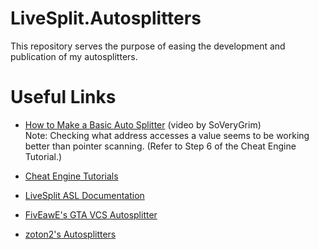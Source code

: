 # LiveSplit.Autosplitters

This repository serves the purpose of easing the development and publication of my autosplitters.

# Useful Links

* [How to Make a Basic Auto Splitter](https://www.youtube.com/watch?v=gxuiNgu1Yks)  (video by SoVeryGrim)
<br>Note: Checking what address accesses a value seems to be working better than pointer scanning. (Refer to Step 6 of the Cheat Engine Tutorial.)

* [Cheat Engine Tutorials](https://wiki.cheatengine.org/index.php?title=Tutorials)

* [LiveSplit ASL Documentation](https://github.com/LiveSplit/LiveSplit/blob/master/Documentation/Auto-Splitters.md)

* [FivEawE's GTA VCS Autosplitter](https://github.com/FivEawE/AutoSplitterGTAVCS)

* [zoton2's Autosplitters](https://github.com/zoton2/LiveSplit.Scripts)
